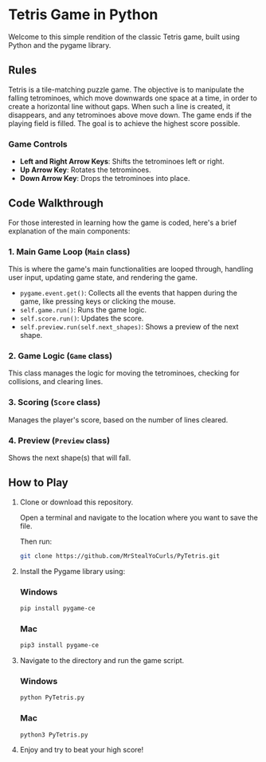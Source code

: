 # Tetris Game in Python

Welcome to this simple rendition of the classic Tetris game, built using Python and the pygame library.

## Rules

Tetris is a tile-matching puzzle game. The objective is to manipulate the falling tetrominoes, which move downwards one space at a time, in order to create a horizontal line without gaps. When such a line is created, it disappears, and any tetrominoes above move down. The game ends if the playing field is filled. The goal is to achieve the highest score possible.

### Game Controls

- **Left and Right Arrow Keys**: Shifts the tetrominoes left or right.
- **Up Arrow Key**: Rotates the tetrominoes.
- **Down Arrow Key**: Drops the tetrominoes into place.

## Code Walkthrough

For those interested in learning how the game is coded, here's a brief explanation of the main components:

### 1. Main Game Loop (`Main` class)

This is where the game's main functionalities are looped through, handling user input, updating game state, and rendering the game.

- `pygame.event.get()`: Collects all the events that happen during the game, like pressing keys or clicking the mouse.
- `self.game.run()`: Runs the game logic.
- `self.score.run()`: Updates the score.
- `self.preview.run(self.next_shapes)`: Shows a preview of the next shape.

### 2. Game Logic (`Game` class)

This class manages the logic for moving the tetrominoes, checking for collisions, and clearing lines.

### 3. Scoring (`Score` class)

Manages the player's score, based on the number of lines cleared.

### 4. Preview (`Preview` class)

Shows the next shape(s) that will fall.


## How to Play

1. Clone or download this repository.
   
   Open a terminal and navigate to the location where you want to save the file.
   
   Then run:
   ```bash
   git clone https://github.com/MrStealYoCurls/PyTetris.git
   ```
3. Install the Pygame library using:
   ### Windows
    ```bash
    pip install pygame-ce
    ```
    ### Mac
    ```bash
    pip3 install pygame-ce
    ```
4. Navigate to the directory and run the game script.
   ### Windows
    ```bash
    python PyTetris.py
    ```
    ### Mac
    ```bash
    python3 PyTetris.py
    ```
5. Enjoy and try to beat your high score!
